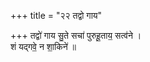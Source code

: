 +++
title = "२२ तद्वो गाय"

+++
तद्वो॑ गाय सु॒ते सचा॑ पुरुहू॒ताय॒ सत्व॑ने ।  
शं यद्गवे॒ न शा॒किने॑ ॥